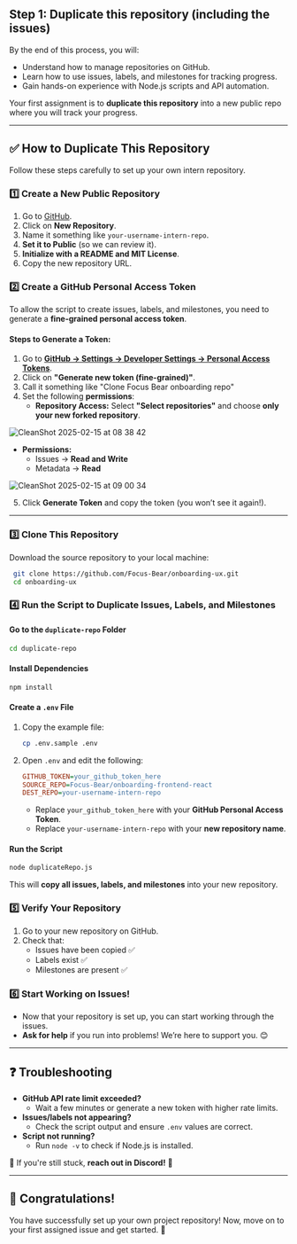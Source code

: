 ## Step 1: Duplicate this repository (including the issues)

By the end of this process, you will:
- Understand how to manage repositories on GitHub.
- Learn how to use issues, labels, and milestones for tracking progress.
- Gain hands-on experience with Node.js scripts and API automation.

Your first assignment is to **duplicate this repository** into a new public repo where you will track your progress.

---

## ✅ **How to Duplicate This Repository**
Follow these steps carefully to set up your own intern repository.

### **1️⃣ Create a New Public Repository**
1. Go to [GitHub](https://github.com/).
2. Click on **New Repository**.
3. Name it something like `your-username-intern-repo`.
4. **Set it to Public** (so we can review it).
5. **Initialize with a README and MIT License**.
6. Copy the new repository URL.

### **2️⃣ Create a GitHub Personal Access Token**
To allow the script to create issues, labels, and milestones, you need to generate a **fine-grained personal access token**.

#### **Steps to Generate a Token:**
1. Go to **[GitHub → Settings → Developer Settings → Personal Access Tokens](https://github.com/settings/tokens)**.
2. Click on **"Generate new token (fine-grained)"**.
3. Call it something like "Clone Focus Bear onboarding repo"
4. Set the following **permissions**:
   - **Repository Access:** Select **"Select repositories"** and choose **only your new forked repository**.

![CleanShot 2025-02-15 at 08 38 42](https://github.com/user-attachments/assets/3b9b8caa-b710-4706-bb53-b3d846f2de7e)


   - **Permissions:**
     - Issues → **Read and Write**
     - Metadata → **Read**
    
![CleanShot 2025-02-15 at 09 00 34](https://github.com/user-attachments/assets/3e1a7178-95ea-44a9-9f5f-3baaafc76a7a)


5. Click **Generate Token** and copy the token (you won’t see it again!).

---

### **3️⃣ Clone This Repository**
Download the source repository to your local machine:
```sh
 git clone https://github.com/Focus-Bear/onboarding-ux.git
 cd onboarding-ux
```

### **4️⃣ Run the Script to Duplicate Issues, Labels, and Milestones**

#### **Go to the `duplicate-repo` Folder**
```sh
cd duplicate-repo
```

#### **Install Dependencies**
```sh
npm install
```

#### **Create a `.env` File**
1. Copy the example file:
   ```sh
   cp .env.sample .env
   ```
2. Open `.env` and edit the following:
   ```ini
   GITHUB_TOKEN=your_github_token_here
   SOURCE_REPO=Focus-Bear/onboarding-frontend-react
   DEST_REPO=your-username-intern-repo
   ```
   - Replace `your_github_token_here` with your **GitHub Personal Access Token**.
   - Replace `your-username-intern-repo` with your **new repository name**.

#### **Run the Script**
```sh
node duplicateRepo.js
```
This will **copy all issues, labels, and milestones** into your new repository.

### **5️⃣ Verify Your Repository**
1. Go to your new repository on GitHub.
2. Check that:
   - Issues have been copied ✅
   - Labels exist ✅
   - Milestones are present ✅

### **6️⃣ Start Working on Issues!**
- Now that your repository is set up, you can start working through the issues.
- **Ask for help** if you run into problems! We’re here to support you. 😊

---

## ❓ Troubleshooting
- **GitHub API rate limit exceeded?**
  - Wait a few minutes or generate a new token with higher rate limits.
- **Issues/labels not appearing?**
  - Check the script output and ensure `.env` values are correct.
- **Script not running?**
  - Run `node -v` to check if Node.js is installed.

📢 If you're still stuck, **reach out in Discord!** 🎯

---

## 🎉 Congratulations!
You have successfully set up your own project repository! Now, move on to your first assigned issue and get started. 🚀

